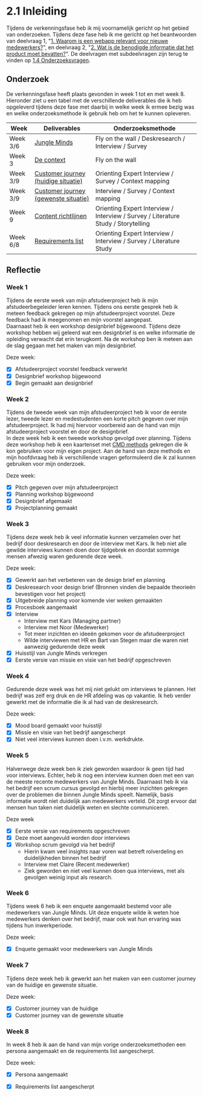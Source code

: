 # 2.1 Inleiding

Tijdens de verkenningsfase heb ik mij voornamelijk gericht op het gebied van onderzoeken. Tijdens deze fase heb ik me gericht op het beantwoorden van deelvraag 1, "[1. Waarom is een webapp relevant voor nieuwe medewerkers?](../1.-introductie/onderzoeksvragen.md#deelvraag-1)", en deelvraag 2, "[2. Wat is de benodigde informatie dat het product moet bevatten?](../1.-introductie/onderzoeksvragen.md#deelvraag-2)". De deelvragen met subdeelvragen zijn terug te vinden op [1.4 Onderzoeksvragen](../1.-introductie/onderzoeksvragen.md#deelvraag-1).

## Onderzoek

De verkenningsfase heeft plaats gevonden in week 1 tot en met week 8. Hieronder ziet u een tabel met de verschillende deliverables die ik heb opgeleverd tijdens deze fase met daarbij in welke week ik ermee bezig was en welke onderzoeksmethode ik gebruik heb om het te kunnen opleveren.

| **Week** | **Deliverables** | **Onderzoeksmethode** |
| --- | --- | --- |
| Week 3/6         | [Jungle Minds](https://cmda18.gitbook.io/afstudeerproject/~/edit/primary/2.-onderzoek/mood-board-jungle-minds) | Fly on the wall / Deskresearch / Interview / Survey  |
| Week 3 | [De context](de-context.md) | Fly on the wall |
| Week 3/9 | [Customer journey \(huidige situatie\)](customer-journey.md#huidige-situatie) | Orienting Expert Interview / Survey / Context mapping |
| Week 3/9 | [Customer journey \(gewenste situatie\)](customer-journey.md#gewenste-situatie) | Interview / Survey / Context mapping |
| Week 9 | [Content richtlijnen](https://cmda18.gitbook.io/afstudeerproject/~/edit/primary/2.-onderzoek/content-richtlijnen) | Orienting Expert Interview / Interview / Survey / Literature Study / Storytelling |
| Week 6/8 | [Requirements list](requirements-list.md) | Orienting Expert Interview / Interview / Survey / Literature Study |

## Reflectie

### Week 1

Tijdens de eerste week van mijn afstudeerproject heb ik mijn afstudeerbegeleider leren kennen. Tijdens ons eerste gesprek heb ik meteen feedback gekregen op mijn afstudeerproject voorstel. Deze feedback had ik meegenomen en mijn voorstel aangepast.   
Daarnaast heb ik een workshop designbrief bijgewoond. Tijdens deze workshop hebben wij geleerd wat een designbrief is en welke informatie de opleiding verwacht dat erin terugkomt. Na de workshop ben ik meteen aan de slag gegaan met het maken van mijn designbrief. 

Deze week:

* [x] Afstudeerproject voorstel feedback verwerkt 
* [x] Designbrief workshop bijgewoond
* [x] Begin gemaakt aan designbrief

### Week 2

Tijdens de tweede week van mijn afstudeerproject heb ik voor de eerste lezer, tweede lezer en medestudenten een korte pitch gegeven over mijn afstudeerproject. Ik had mij hiervoor voorbereid aan de hand van mijn afstudeerproject voorstel en door de designbrief.   
In deze week heb ik een tweede workshop gevolgd over planning. Tijdens deze workshop heb ik een kaartenset met [CMD methods](http://cmdmethods.nl/) gekregen die ik kon gebruiken voor mijn eigen project. Aan de hand van deze methods en mijn hoofdvraag heb ik verschillende vragen geformuleerd die ik zal kunnen gebruiken voor mijn onderzoek. 

Deze week:

* [x] Pitch gegeven over mijn afstudeerproject
* [x] Planning workshop  bijgewoond
* [x] Designbrief afgemaakt
* [x] Projectplanning gemaakt

### Week 3

Tijdens deze week heb ik veel informatie kunnen verzamelen over het bedrijf door deskresearch en door de interview met Kars. Ik heb niet alle gewilde interviews kunnen doen door tijdgebrek en doordat sommige mensen afwezig waren gedurende deze week.

Deze week:

* [x] Gewerkt aan het verbeteren van de design brief en planning
* [x] Deskresearch voor design brief \(Bronnen vinden die bepaalde theorieën bevestigen voor het project\)
* [x] Uitgebreide planning voor komende vier weken gemaakten
* [x] Procesboek aangemaakt
* [x] Interview
  * Interview met Kars \(Managing partner\)
  * Interview met Noor \(Medewerker\)
  * Tot meer inzichten en ideeën gekomen voor de afstudeerproject
  * Wilde interviewen met HR en Bart van Stegen maar die waren niet aanwezig gedurende deze week
* [x] Huisstijl van Jungle Minds verkregen
* [x] Eerste versie van missie en visie van het bedrijf opgeschreven

### Week 4

Gedurende deze week was het mij niet gelukt om interviews te plannen. Het bedrijf was zelf erg druk en de HR afdeling was op vakantie. Ik heb verder gewerkt met de informatie die ik al had van de deskresearch.

Deze week:

* [x] Mood board gemaakt voor huisstijl
* [x] Missie en visie van het bedrijf aangescherpt
* [x] Niet veel interviews kunnen doen i.v.m. werkdrukte.

### Week 5

Halverwege deze week ben ik ziek geworden waardoor ik geen tijd had voor interviews. Echter, heb ik nog een interview kunnen doen met een van de meeste recente medewerkers van Jungle Minds. Daarnaast heb ik via het bedrijf een scrum cursus gevolgd en hierbij meer inzichten gekregen over de problemen die binnen Jungle Minds speelt. Namelijk, basis informatie wordt niet duidelijk aan medewerkers verteld. Dit zorgt ervoor dat mensen hun taken niet duidelijk weten en slechte communiceren.

Deze week

* [x] Eerste versie van requirements opgeschreven
* [x] Deze moet aangevuld worden door interviews
* [x] Workshop scrum gevolgd via het bedrijf
  * Hierin kwam veel insights naar voren wat betreft rolverdeling en duidelijkheden binnen het bedrijf
  * Interview met Claire \(Recent medewerker\)
  * Ziek geworden en niet veel kunnen doen qua interviews, met als gevolgen weinig input als research.

### Week 6

Tijdens week 6 heb ik een enquete aangemaakt bestemd voor alle medewerkers van Jungle Minds. Uit deze enquete wilde ik weten hoe medewerkers denken over het bedrijf, maar ook wat hun ervaring was tijdens hun inwerkperiode. 

Deze week:

* [x] Enquete gemaakt voor medewerkers van Jungle Minds

### Week 7

Tijdens deze week heb ik gewerkt aan het maken van een customer journey van de huidige en gewenste situatie. 

Deze week:

* [x] Customer journey van de huidige
* [x] Customer journey van de gewenste situatie

### Week 8

In week 8 heb ik aan de hand van mijn vorige onderzoeksmethoden een persona aangemaakt en de requirements list aangescherpt.  

Deze week:

* [x] Persona aangemaakt
* [x] Requirements list aangescherpt





